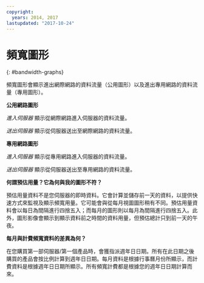 ```yaml
---
copyright:
  years: 2014, 2017
lastupdated: "2017-10-24"
---
```


# 頻寬圖形
{: #bandwidth-graphs}

頻寬圖形會顯示進出網際網路的資料流量（公用圖形）以及進出專用網路的資料流量（專用圖形）。

**公用網路圖形**

*進入伺服器* 顯示從網際網路進入伺服器的資料流量。

*送出伺服器* 顯示從伺服器送出至網際網路的資料流量。

**專用網路圖形**

*進入伺服器* 顯示從專用網路進入伺服器的資料流量。

*送出伺服器* 顯示從伺服器送出至專用網路的資料流量。

**何謂預估用量？它為何與我的圖形不符？**

預估用量資料不是您伺服器的即時資料。它會計算並儲存前一天的資料，以提供快速方式來監視及顯示頻寬用量。它可能會與從每月視圖圖形稍有不同。預估用量資料會以每日為間隔進行四捨五入；而每月的圖形則以每月為間隔進行四捨五入。此外，圖形影像會顯示到顯示資料前之時間的資料用量，但預估總計只到前一天的午夜。

**每月與計費頻寬資料的差異為何？**

在您購買第一部伺服器/第一個產品時，會獲指派週年日日期。所有在此日期之後購買的產品會按比例計算到週年日日期。每月資料是根據行事曆月份所顯示，而計費資料是根據週年日日期所顯示。所有頻寬計費都是根據您的週年日日期計算而來。
